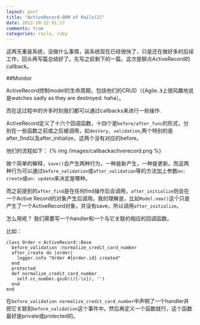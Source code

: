 ```yaml
---
layout: post
title: "ActiveRecord-ORM of Rails(2)"
date: 2012-10-22 01:17
comments: true
categories: rails, ruby
---
```

这两天重装系统，没做什么事情，装系统现在已经很快了，只是还在做好多的后续工作，回头再写篇总结好了。先写之前剩下的一篇。这次是聊点ActiveRecord的callback。

##Monitor

ActiveRecord控制model的生命周期，包括他们的CRUD（《Agile..》上很风趣地说是watches sadly as they are destroyed. haha）。

而在这过程中的许多时刻我们都可以通过callbacks来进行一些操作.

ActiveRecord定义了十六个回调函数，十四个是`before/after_func`的形式，分别在一些函数之前或之后被调用，如`destory, validation`,两个特别的是after\_find以及after\_initialize，这两个没有对应的before。

他们的流程如下：
{% img /images/callbackactiverecord.png %}

<!-- more -->

做个简单的解释，`save()`会产生两种行为，一种是新产生，一种是更新。而这两种行为可以通过`before_validation`或`after_validation`等的方法加上参数`on: create`或`on: update`来决定是哪种。

而之前提到的`after_find`是在任何find操作后会调用，`after_initialize`则会在一个Active Record的对象产生后调用。我的理解是，比如`Model.new()`这个只是产生了一个ActiveRecord对象，并没有save，所以调用`after_initialize`。

怎么用呢？ 我们需要写一个handler和一个与它关联的相应的回调函数。

比如：
```
class Order < ActiveRecord::Base
  before_validation :normalize_credit_card_number
  after_create do |order|
    logger.info "Order #{order.id} created"
  end
  protected
  def normalize_credit_card_number
    self.cc_number.gsub!(/[-\s]/, '')
  end
end
```

在`before_validation normalize_credit_card_number`中声明了一个handler并把它关联到`before_validation`这个事件中。然后再定义一个函数就行，这个函数最好是private或protected的。
